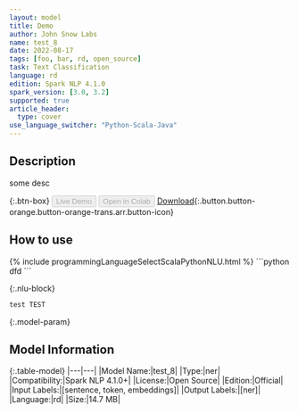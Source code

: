 ```yaml
---
layout: model
title: Demo
author: John Snow Labs
name: test_8
date: 2022-08-17
tags: [foo, bar, rd, open_source]
task: Text Classification
language: rd
edition: Spark NLP 4.1.0
spark_version: [3.0, 3.2]
supported: true
article_header:
  type: cover
use_language_switcher: "Python-Scala-Java"
---
```


## Description

some desc

{:.btn-box}
<button class="button button-orange" disabled>Live Demo</button>
<button class="button button-orange" disabled>Open in Colab</button>
[Download](https://s3.amazonaws.com/models-hub-auxdata/public/models/test_8_rd_4.1.0_3.2_1660751488397.zip){:.button.button-orange.button-orange-trans.arr.button-icon}

## How to use



<div class="tabs-box" markdown="1">
{% include programmingLanguageSelectScalaPythonNLU.html %}
```python
dfd
```


{:.nlu-block}
```python
test TEST
```
</div>

{:.model-param}
## Model Information

{:.table-model}
|---|---|
|Model Name:|test_8|
|Type:|ner|
|Compatibility:|Spark NLP 4.1.0+|
|License:|Open Source|
|Edition:|Official|
|Input Labels:|[sentence, token, embeddings]|
|Output Labels:|[ner]|
|Language:|rd|
|Size:|14.7 MB|